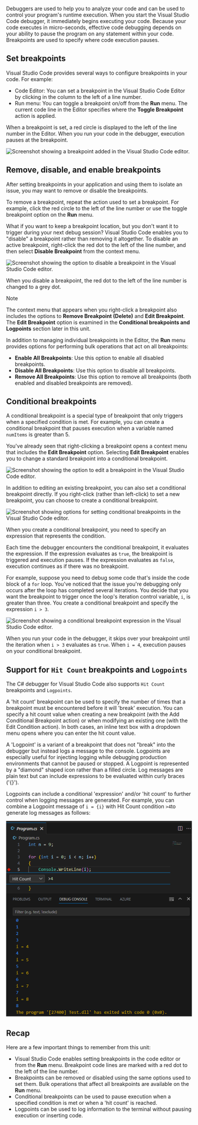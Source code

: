 





Debuggers are used to help you to analyze your code and can be used to control your program's runtime execution. When you start the Visual Studio Code debugger, it immediately begins executing your code. Because your code executes in micro-seconds, effective code debugging depends on your ability to pause the program on any statement within your code. Breakpoints are used to specify where code execution pauses.

## Set breakpoints

Visual Studio Code provides several ways to configure breakpoints in your code. For example:

- Code Editor: You can set a breakpoint in the Visual Studio Code Editor by clicking in the column to the left of a line number.
- Run menu: You can toggle a breakpoint on/off from the **Run** menu. The current code line in the Editor specifies where the **Toggle Breakpoint** action is applied.

When a breakpoint is set, a red circle is displayed to the left of the line number in the Editor. When you run your code in the debugger, execution pauses at the breakpoint.

![Screenshot showing a breakpoint added in the Visual Studio Code editor.](../media/breakpoint-set-1.png)

## Remove, disable, and enable breakpoints

After setting breakpoints in your application and using them to isolate an issue, you may want to remove or disable the breakpoints.

To remove a breakpoint, repeat the action used to set a breakpoint. For example, click the red circle to the left of the line number or use the toggle breakpoint option on the **Run** menu.

What if you want to keep a breakpoint location, but you don't want it to trigger during your next debug session? Visual Studio Code enables you to "disable" a breakpoint rather than removing it altogether. To disable an active breakpoint, right-click the red dot to the left of the line number, and then select **Disable Breakpoint** from the context menu.

![Screenshot showing the option to disable a breakpoint in the Visual Studio Code editor.](../media/breakpoint-disable.png)

When you disable a breakpoint, the red dot to the left of the line number is changed to a grey dot.

> [!NOTE]
> The context menu that appears when you right-click a breakpoint also includes the options to **Remove Breakpoint (Delete)** and **Edit Breakpoint**. The **Edit Breakpoint** option is examined in the **Conditional breakpoints and Logpoints** section later in this unit.

In addition to managing individual breakpoints in the Editor, the **Run** menu provides options for performing bulk operations that act on all breakpoints:

- **Enable All Breakpoints**: Use this option to enable all disabled breakpoints.
- **Disable All Breakpoints**: Use this option to disable all breakpoints.  
- **Remove All Breakpoints**: Use this option to remove all breakpoints (both enabled and disabled breakpoints are removed).

## Conditional breakpoints

A conditional breakpoint is a special type of breakpoint that only triggers when a specified condition is met. For example, you can create a conditional breakpoint that pauses execution when a variable named `numItems` is greater than 5.

You've already seen that right-clicking a breakpoint opens a context menu that includes the **Edit Breakpoint** option. Selecting **Edit Breakpoint** enables you to change a standard breakpoint into a conditional breakpoint.

![Screenshot showing the option to edit a breakpoint in the Visual Studio Code editor.](../media/breakpoint-edit-breakpoint.png)

In addition to editing an existing breakpoint, you can also set a conditional breakpoint directly. If you right-click (rather than left-click) to set a new breakpoint, you can choose to create a conditional breakpoint.

![Screenshot showing options for setting conditional breakpoints in the Visual Studio Code editor.](../media/breakpoint-conditional-breakpoint.png)

When you create a conditional breakpoint, you need to specify an expression that represents the condition.

Each time the debugger encounters the conditional breakpoint, it evaluates the expression. If the expression evaluates as `true`, the breakpoint is triggered and execution pauses. If the expression evaluates as `false`, execution continues as if there was no breakpoint.

For example, suppose you need to debug some code that's inside the code block of a `for` loop. You've noticed that the issue you're debugging only occurs after the loop has completed several iterations. You decide that you want the breakpoint to trigger once the loop's iteration control variable, `i`, is greater than three. You create a conditional breakpoint and specify the expression `i > 3`.

![Screenshot showing a conditional breakpoint expression in the Visual Studio Code editor.](../media/conditional-breakpoint-expression.png)

When you run your code in the debugger, it skips over your breakpoint until the iteration when `i > 3` evaluates as `true`. When `i = 4`, execution pauses on your conditional breakpoint.

## Support for `Hit Count` breakpoints and `Logpoints`

The C# debugger for Visual Studio Code also supports `Hit Count` breakpoints and `Logpoints`.

A 'hit count' breakpoint can be used to specify the number of times that a breakpoint must be encountered before it will 'break' execution. You can specify a hit count value when creating a new breakpoint (with the Add Conditional Breakpoint action) or when modifying an existing one (with the Edit Condition action). In both cases, an inline text box with a dropdown menu opens where you can enter the hit count value.

A 'Logpoint' is a variant of a breakpoint that does not "break" into the debugger but instead logs a message to the console. Logpoints are especially useful for injecting logging while debugging production environments that cannot be paused or stopped. A Logpoint is represented by a "diamond" shaped icon rather than a filled circle. Log messages are plain text but can include expressions to be evaluated within curly braces ('{}').

Logpoints can include a conditional 'expression' and/or 'hit count' to further control when logging messages are generated. For example, you can combine a Logpoint message of `i = {i}` with Hit Count condition `>4`to generate log messages as follows:

![Screenshot showing the output of a Log Message breakpoint combined with Hit Count.](../media/breakpoints-log-message-hit-count.png)

## Recap

Here are a few important things to remember from this unit:

- Visual Studio Code enables setting breakpoints in the code editor or from the **Run** menu. Breakpoint code lines are marked with a red dot to the left of the line number.
- Breakpoints can be removed or disabled using the same options used to set them. Bulk operations that affect all breakpoints are available on the **Run** menu.
- Conditional breakpoints can be used to pause execution when a specified condition is met or when a 'hit count' is reached.
- Logpoints can be used to log information to the terminal without pausing execution or inserting code.